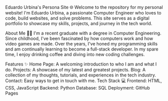 Eduardo Urbina's Persona Site 🌐
Welcome to the repository for my personal website! I'm Eduardo Urbina, a passionate Computer Engineer who loves to code, build websites, and solve problems. This site serves as a digital portfolio to showcase my skills, projects, and journey in the tech world.

About Me 🧑‍💻
I'm a recent graduate with a degree in Computer Engineering. Since childhood, I've been fascinated by how computers work and how video games are made. Over the years, I've honed my programming skills and am continually learning to become a full-stack developer. In my spare time, I enjoy drinking coffee and diving into new coding challenges.

Features ✨
Home Page: A welcoming introduction to who I am and what I do.
Projects: A showcase of my latest and greatest projects.
Blog: A collection of my thoughts, tutorials, and experiences in the tech industry.
Contact: Easy ways to get in touch with me.
Tech Stack 💻
Frontend: HTML, CSS, JavaScript
Backend: Python
Database: SQL
Deployment: GitHub Pages
